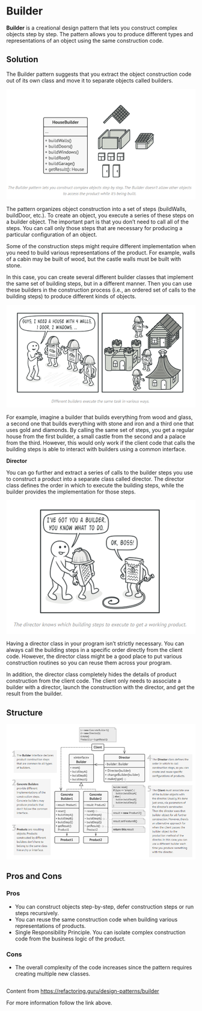 
# Builder

**Builder** is a creational design pattern that lets you construct complex objects step by step. The pattern allows you to produce different types and representations of an object using the same construction code.

## Solution

The Builder pattern suggests that you extract the object construction code out of its own class and move it to separate objects called builders.

![](https://github.com/Venfurge/DesignPatterns/blob/Builder/images/Builder_diagram_2.png?raw=true)

The pattern organizes object construction into a set of steps (buildWalls, buildDoor, etc.). To create an object, you execute a series of these steps on a builder object. The important part is that you don’t need to call all of the steps. You can call only those steps that are necessary for producing a particular configuration of an object.

Some of the construction steps might require different implementation when you need to build various representations of the product. For example, walls of a cabin may be built of wood, but the castle walls must be built with stone.

In this case, you can create several different builder classes that implement the same set of building steps, but in a different manner. Then you can use these builders in the construction process (i.e., an ordered set of calls to the building steps) to produce different kinds of objects.

![](https://github.com/Venfurge/DesignPatterns/blob/Builder/images/Builder_diagram_3.png?raw=true)

For example, imagine a builder that builds everything from wood and glass, a second one that builds everything with stone and iron and a third one that uses gold and diamonds. By calling the same set of steps, you get a regular house from the first builder, a small castle from the second and a palace from the third. However, this would only work if the client code that calls the building steps is able to interact with builders using a common interface.

****Director****

You can go further and extract a series of calls to the builder steps you use to construct a product into a separate class called director. The director class defines the order in which to execute the building steps, while the builder provides the implementation for those steps.

![](https://github.com/Venfurge/DesignPatterns/blob/Builder/images/Builder_diagram_4.png?raw=true)

Having a director class in your program isn’t strictly necessary. You can always call the building steps in a specific order directly from the client code. However, the director class might be a good place to put various construction routines so you can reuse them across your program.

In addition, the director class completely hides the details of product construction from the client code. The client only needs to associate a builder with a director, launch the construction with the director, and get the result from the builder.

## Structure

![](https://github.com/Venfurge/DesignPatterns/blob/Builder/images/Builder_diagram.png?raw=true)

## Pros and Cons

### Pros
 - You can construct objects step-by-step, defer construction steps or run steps recursively.
 - You can reuse the same construction code when building various representations of products.
 - Single Responsibility Principle. You can isolate complex construction code from the business logic of the product.
### Cons
 - The overall complexity of the code increases since the pattern requires creating multiple new classes.

 ##
 Content from https://refactoring.guru/design-patterns/builder

 For more information follow the link above.
